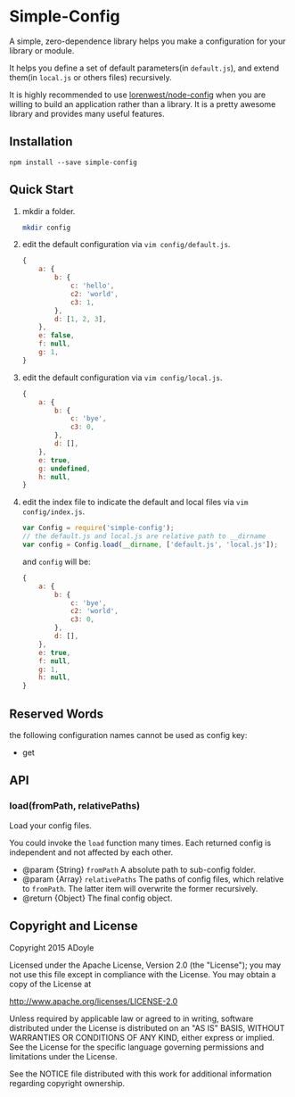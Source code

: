 # Simple-Config

A simple, zero-dependence library helps you make a configuration for your library or module.

It helps you define a set of default parameters(in `default.js`), and extend them(in `local.js` or others files) recursively.

It is highly recommended to use [lorenwest/node-config](https://github.com/lorenwest/node-config) when you are willing to build an application rather than a library. It is a pretty awesome library and provides many useful features.


## Installation

`npm install --save simple-config`

## Quick Start

1. mkdir a folder.

    ```bash
    mkdir config
    ```

2. edit the default configuration via `vim config/default.js`.

    ```js
    {
        a: {
            b: {
                c: 'hello',
                c2: 'world',
                c3: 1,
            },
            d: [1, 2, 3],
        },
        e: false,
        f: null,
        g: 1,
    }
    ```

3. edit the default configuration via `vim config/local.js`.

    ```js
    {
        a: {
            b: {
                c: 'bye',
                c3: 0,
            },
            d: [],
        },
        e: true,
        g: undefined,
        h: null,
    }
    ```

4. edit the index file to indicate the default and local files via `vim config/index.js`.

    ```js
    var Config = require('simple-config');
    // the default.js and local.js are relative path to __dirname
    var config = Config.load(__dirname, ['default.js', 'local.js']);
    ```

    and `config` will be:

    ```js
    {
        a: {
            b: {
                c: 'bye',
                c2: 'world',
                c3: 0,
            },
            d: [],
        },
        e: true,
        f: null,
        g: 1,
        h: null,
    }
    ```

## Reserved Words

the following configuration names cannot be used as config key:

- get


## API

### load(fromPath, relativePaths)

Load your config files.

You could invoke the `load` function many times. Each returned config is independent and not affected by each other.

 * @param  {String} `fromPath`  A absolute path to sub-config folder.
 * @param  {Array<String>} `relativePaths`  The paths of config files, which relative to `fromPath`. The latter item will overwrite the former recursively.
 * @return {Object}  The final config object.


## Copyright and License

Copyright 2015 ADoyle

Licensed under the Apache License, Version 2.0 (the "License"); you may not use this file except in compliance with the License.
You may obtain a copy of the License at

   http://www.apache.org/licenses/LICENSE-2.0

Unless required by applicable law or agreed to in writing, software distributed under the License is distributed on an "AS IS" BASIS, WITHOUT WARRANTIES OR CONDITIONS OF ANY KIND, either express or implied.
See the License for the specific language governing permissions and limitations under the License.

See the NOTICE file distributed with this work for additional information regarding copyright ownership.
